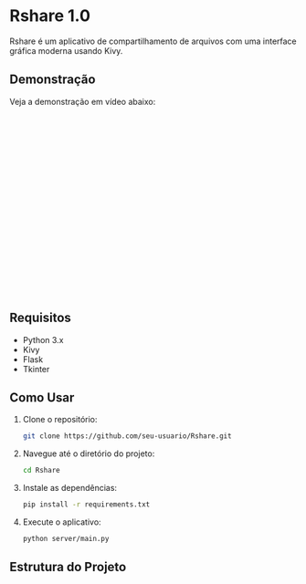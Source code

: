 # Rshare 1.0

Rshare é um aplicativo de compartilhamento de arquivos com uma interface gráfica moderna usando Kivy.

## Demonstração

Veja a demonstração em vídeo abaixo:

<div align="center">
    <iframe width="560" height="315" src="" frameborder="0" allow="accelerometer; autoplay; encrypted-media; gyroscope; picture-in-picture" allowfullscreen></iframe>
</div>

## Requisitos

- Python 3.x
- Kivy
- Flask
- Tkinter

## Como Usar

1. Clone o repositório:
    ```bash
    git clone https://github.com/seu-usuario/Rshare.git
    ```
2. Navegue até o diretório do projeto:
    ```bash
    cd Rshare
    ```
3. Instale as dependências:
    ```bash
    pip install -r requirements.txt
    ```
4. Execute o aplicativo:
    ```bash
    python server/main.py
    ```

## Estrutura do Projeto

